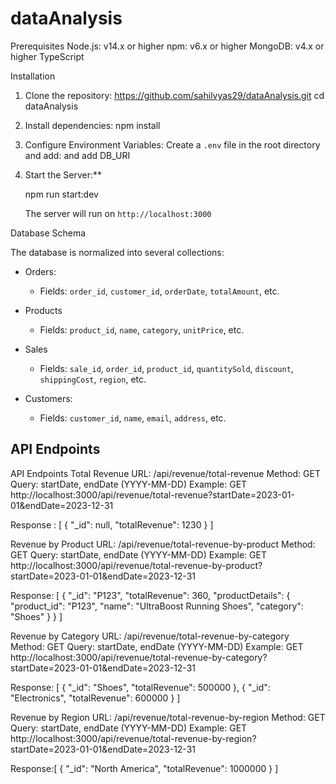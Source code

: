 # dataAnalysis


Prerequisites
Node.js: v14.x or higher
npm: v6.x or higher
MongoDB: v4.x or higher
TypeScript


Installation
1. Clone the repository: https://github.com/sahilvyas29/dataAnalysis.git
cd dataAnalysis

2. Install dependencies:
   npm install

3. Configure Environment Variables:
   Create a `.env` file in the root directory and add:
  and add DB_URI

4. Start the Server:**

   npm run start:dev

   The server will run on `http://localhost:3000`

Database Schema

The database is normalized into several collections:

- Orders:
  - Fields: `order_id`, `customer_id`, `orderDate`, `totalAmount`, etc.
  
- Products 
  - Fields: `product_id`, `name`, `category`, `unitPrice`, etc.
  
- Sales
  - Fields: `sale_id`, `order_id`, `product_id`, `quantitySold`, `discount`, `shippingCost`, `region`, etc.
  
- Customers:
  - Fields: `customer_id`, `name`, `email`, `address`, etc.


## API Endpoints

API Endpoints
Total Revenue
URL: /api/revenue/total-revenue
Method: GET
Query: startDate, endDate (YYYY-MM-DD)
Example:
GET http://localhost:3000/api/revenue/total-revenue?startDate=2023-01-01&endDate=2023-12-31

Response : [ { "_id": null, "totalRevenue": 1230 } ]


Revenue by Product
URL: /api/revenue/total-revenue-by-product
Method: GET
Query: startDate, endDate (YYYY-MM-DD)
Example:
GET http://localhost:3000/api/revenue/total-revenue-by-product?startDate=2023-01-01&endDate=2023-12-31

Response: [
  {
    "_id": "P123",
    "totalRevenue": 360,
    "productDetails": { "product_id": "P123", "name": "UltraBoost Running Shoes", "category": "Shoes" }
  }
]


Revenue by Category
URL: /api/revenue/total-revenue-by-category
Method: GET
Query: startDate, endDate (YYYY-MM-DD)
Example:
GET http://localhost:3000/api/revenue/total-revenue-by-category?startDate=2023-01-01&endDate=2023-12-31

Response:   [
  { "_id": "Shoes", "totalRevenue": 500000 },
  { "_id": "Electronics", "totalRevenue": 600000 }
]


Revenue by Region
URL: /api/revenue/total-revenue-by-region
Method: GET
Query: startDate, endDate (YYYY-MM-DD)
Example:
GET http://localhost:3000/api/revenue/total-revenue-by-region?startDate=2023-01-01&endDate=2023-12-31

Response:[ { "_id": "North America", "totalRevenue": 1000000 } ]


